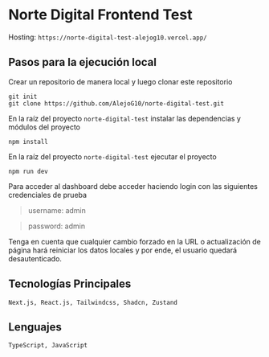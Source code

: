 # Norte Digital Frontend Test

Hosting: `https://norte-digital-test-alejog10.vercel.app/`

## Pasos para la ejecución local

Crear un repositorio de manera local y luego clonar este repositorio

    git init
    git clone https://github.com/AlejoG10/norte-digital-test.git

En la raíz del proyecto `norte-digital-test` instalar las dependencias y módulos del proyecto

    npm install

En la raíz del proyecto `norte-digital-test` ejecutar el proyecto

    npm run dev

Para acceder al dashboard debe acceder haciendo login con las siguientes credenciales de prueba

> username: admin

> password: admin

Tenga en cuenta que cualquier cambio forzado en la URL o actualización de página hará reiniciar los datos locales y por ende, el usuario quedará desautenticado.

## Tecnologías Principales

`Next.js, React.js, Tailwindcss, Shadcn, Zustand`

## Lenguajes

`TypeScript, JavaScript`

